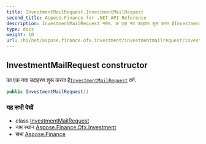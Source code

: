 ```yaml
---
title: InvestmentMailRequest.InvestmentMailRequest
second_title: Aspose.Finance for .NET API Reference
description: InvestmentMailRequest नर्मत. क एक नय उदहरण शुरू करत हैInvestmentMailRequest वर्ग.
type: docs
weight: 10
url: /hi/net/aspose.finance.ofx.investment/investmentmailrequest/investmentmailrequest/
---
```

## InvestmentMailRequest constructor

का एक नया उदाहरण शुरू करता है[`InvestmentMailRequest`](../) वर्ग.

```csharp
public InvestmentMailRequest()
```

### यह सभी देखें

* class [InvestmentMailRequest](../)
* नाम स्थान [Aspose.Finance.Ofx.Investment](../../investmentmailrequest/)
* सभा [Aspose.Finance](../../../)


